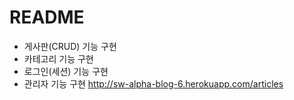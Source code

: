 # README

* 게사판(CRUD) 기능 구현
* 카테고리 기능 구현
* 로그인(세션) 기능 구현
* 관리자 기능 구현
http://sw-alpha-blog-6.herokuapp.com/articles